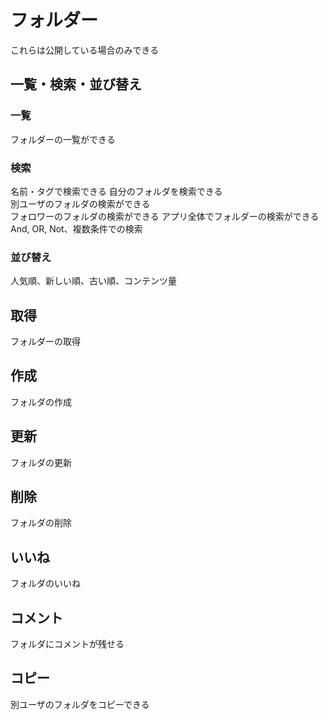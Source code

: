 # フォルダー

これらは公開している場合のみできる

## 一覧・検索・並び替え

### 一覧

フォルダーの一覧ができる

### 検索

名前・タグで検索できる
自分のフォルダを検索できる  
別ユーザのフォルダの検索ができる  
フォロワーのフォルダの検索ができる
アプリ全体でフォルダーの検索ができる
And, OR, Not、複数条件での検索

### 並び替え

人気順、新しい順、古い順、コンテンツ量

## 取得

フォルダーの取得

## 作成

フォルダの作成

## 更新

フォルダの更新

## 削除

フォルダの削除

## いいね

フォルダのいいね

## コメント

フォルダにコメントが残せる

## コピー

別ユーザのフォルダをコピーできる
